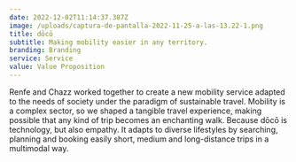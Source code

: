 ```yaml
---
date: 2022-12-02T11:14:37.387Z
image: /uploads/captura-de-pantalla-2022-11-25-a-las-13.22-1.png
title: dōcō
subtitle: Making mobility easier in any territory.
branding: Branding
service: Service
value: Value Proposition
---
```


Renfe and Chazz worked together to create a new mobility service adapted to the needs of society under the paradigm of sustainable travel.
Mobility is a complex sector, so we shaped a tangible travel experience, making possible that any kind of trip becomes an enchanting walk. Because dōcō is technology, but also empathy. It adapts to diverse lifestyles by searching, planning and booking easily short, medium and long-distance trips in a multimodal way.
